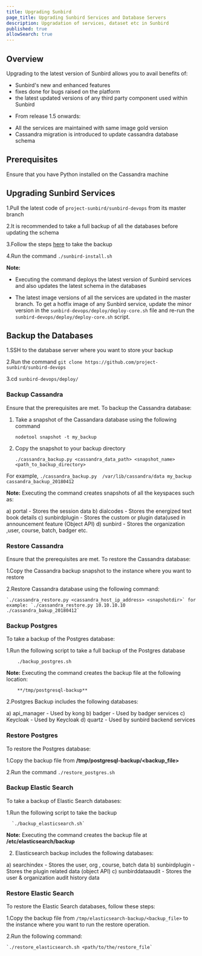 ```yaml
---
title: Upgrading Sunbird 
page_title: Upgrading Sunbird Services and Database Servers
description: Upgradation of services, dataset etc in Sunbird
published: true
allowSearch: true
---
```


## Overview

Upgrading to the latest version of Sunbird allows you to avail benefits of:

- Sunbird's new and enhanced features
- fixes done for bugs raised on the platform
- the latest updated versions of any third party component used within Sunbird  

* From release 1.5 onwards:
	
- All the services are maintained with same image gold version 
- Cassandra migration is introduced to update cassandra database schema

## Prerequisites

Ensure that you have Python installed on the Cassandra machine

## Upgrading Sunbird Services 

   1.Pull the latest code of `project-sunbird/sunbird-devops` from its master branch
 
   2.It is recommended to take a full backup of all the databases before updating the schema 

   3.Follow the steps [here](developer-docs/upgrading/#backup-and-restore-of-sunbird-databases) to take the backup 

   4.Run the command `./sunbird-install.sh`

**Note:** 

   - Executing the command deploys the latest version of Sunbird services and also updates the latest schema in the databases

   - The latest image versions of all the services are updated in the master branch. To get a hotfix image of any Sunbird service, update the minor version in the `sunbird-devops/deploy/deploy-core.sh` file and re-run the `sunbird-devops/deploy/deploy-core.sh` script.

## Backup the Databases

1.SSH to the database server where you want to store your backup

2.Run the command `git clone https://github.com/project-sunbird/sunbird-devops`

3.cd `sunbird-devops/deploy/`

### Backup Cassandra

Ensure that the prerequisites are met. To backup the Cassandra database: 

1. Take a snapshot of the Cassandara database using the following command  
	
	 `nodetool snapshot -t my_backup`
   
2. Copy the snapshot to your backup directory
    
   	`./cassandra_backup.py <cassandra_data_path> <snapshot_name> <path_to_backup_directory>` 
	
For example, `./cassandra_backup.py  /var/lib/cassandra/data my_backup  cassandra_backup_20180412`
		
 **Note:** Executing the command creates snapshots of all the keyspaces such as:  
		
a) portal         -  Stores the session data
b) dialcodes      -  Stores the energized text book details
c) sunbirdplugin  -  Stores the custom or plugin data(used in announcement feature (Object API)
d) sunbird	  -  Stores the organization ,user, course, batch, badger etc.
		
### Restore Cassandra

Ensure that the prerequisites are met. To restore the Cassandra database: 

1.Copy the Cassandra backup snapshot to the instance where you want to restore 

2.Restore Cassandra database using the following command:
	           
   	`./cassandra_restore.py <cassandra_host_ip_address> <snapshotdir>` for example: `./cassandra_restore.py 10.10.10.10 ./cassandra_bakup_20180412`

### Backup Postgres

To take a backup of the Postgres database: 

1.Run the following script to take a full backup of the Postgres database
		
		./backup_postgres.sh
		
**Note:** Executing the command creates the backup file at the following location: 

		**/tmp/postgresql-backup** 

2.Postgres Backup includes the following databases:
       
a) api_manager -	Used by kong
b) badger      -	Used by badger services
c) Keycloak    -	Used by Keycloak
d) quartz      -	Used by sunbird backend services
	

### Restore Postgres

To restore the Postgres database: 

1.Copy the backup file from  **/tmp/postgresql-backup/<backup_file>**

2.Run the command `./restore_postgres.sh`  
	

### Backup Elastic Search 

To take a backup of Elastic Search databases: 

1.Run the following script to take the backup 
	
	  `./backup_elasticsearch.sh`

**Note:** Executing the command creates the backup file at **/etc/elasticsearch/backup** 

 2. Elasticsearch backup includes the following databases: 
		
a) searchindex      - Stores the user, org , course, batch data
b) sunbirdplugin    - Stores the plugin related data (object API)
c) sunbirddataaudit - Stores the user & organization audit history data

### Restore Elastic Search

To restore the Elastic Search databases, follow these steps: 

1.Copy the backup file from `/tmp/elasticsearch-backup/<backup_file>` to the instance where you want to run the restore operation.

2.Run the following command: 	

	`./restore_elasticsearch.sh <path/to/the/restore_file`	


